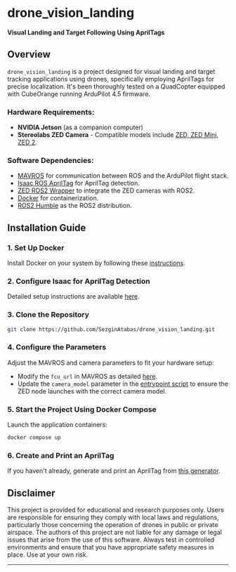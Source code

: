 
# drone_vision_landing

**Visual Landing and Target Following Using AprilTags**

## Overview

`drone_vision_landing` is a project designed for visual landing and target tracking applications using drones, specifically employing AprilTags for precise localization. It's been thoroughly tested on a QuadCopter equipped with CubeOrange running ArduPilot 4.5 firmware.

### Hardware Requirements:
- **NVIDIA Jetson** (as a companion computer)
- **Stereolabs ZED Camera** - Compatible models include [ZED, ZED Mini, ZED 2](https://www.stereolabs.com/).

### Software Dependencies:
- [MAVROS](https://github.com/mavlink/mavros) for communication between ROS and the ArduPilot flight stack.
- [Isaac ROS AprilTag](https://github.com/NVIDIA-ISAAC-ROS/isaac_ros_apriltag) for AprilTag detection.
- [ZED ROS2 Wrapper](https://github.com/stereolabs/zed-ros2-wrapper) to integrate the ZED cameras with ROS2.
- [Docker](https://www.docker.com/) for containerization.
- [ROS2 Humble](https://docs.ros.org/en/humble/index.html) as the ROS2 distribution.

## Installation Guide

### 1. Set Up Docker
Install Docker on your system by following these [instructions](https://docs.docker.com/get-docker/).

### 2. Configure Isaac for AprilTag Detection
Detailed setup instructions are available [here](https://github.com/SezginAtabas/drone_vision_landing/blob/master/isaac_setup.md).

### 3. Clone the Repository
```bash
git clone https://github.com/SezginAtabas/drone_vision_landing.git
```

### 4. Configure the Parameters
Adjust the MAVROS and camera parameters to fit your hardware setup:
- Modify the `fcu_url` in MAVROS as detailed [here](https://github.com/mavlink/mavros/blob/master/mavros/README.md#installation).
- Update the `camera_model` parameter in the [entrypoint script](https://github.com/SezginAtabas/drone_vision_landing/blob/master/entrypoint.sh) to ensure the ZED node launches with the correct camera model.

### 5. Start the Project Using Docker Compose
Launch the application containers:
```bash
docker compose up
```

### 6. Create and Print an AprilTag
If you haven't already, generate and print an AprilTag from [this generator](https://chev.me/arucogen/).

## Disclaimer

This project is provided for educational and research purposes only. Users are responsible for ensuring they comply with local laws and regulations, particularly those concerning the operation of drones in public or private airspace. The authors of this project are not liable for any damage or legal issues that arise from the use of this software. Always test in controlled environments and ensure that you have appropriate safety measures in place. Use at your own risk.

---

